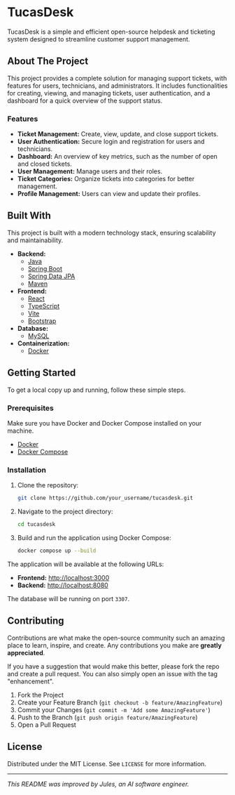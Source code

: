 # TucasDesk

TucasDesk is a simple and efficient open-source helpdesk and ticketing system designed to streamline customer support management.

## About The Project

This project provides a complete solution for managing support tickets, with features for users, technicians, and administrators. It includes functionalities for creating, viewing, and managing tickets, user authentication, and a dashboard for a quick overview of the support status.

### Features

*   **Ticket Management:** Create, view, update, and close support tickets.
*   **User Authentication:** Secure login and registration for users and technicians.
*   **Dashboard:** An overview of key metrics, such as the number of open and closed tickets.
*   **User Management:** Manage users and their roles.
*   **Ticket Categories:** Organize tickets into categories for better management.
*   **Profile Management:** Users can view and update their profiles.

## Built With

This project is built with a modern technology stack, ensuring scalability and maintainability.

*   **Backend:**
    *   [Java](https://www.java.com/)
    *   [Spring Boot](https://spring.io/projects/spring-boot)
    *   [Spring Data JPA](https://spring.io/projects/spring-data-jpa)
    *   [Maven](https://maven.apache.org/)
*   **Frontend:**
    *   [React](https://react.dev/)
    *   [TypeScript](https://www.typescriptlang.org/)
    *   [Vite](https://vitejs.dev/)
    *   [Bootstrap](https://getbootstrap.com/)
*   **Database:**
    *   [MySQL](https://www.mysql.com/)
*   **Containerization:**
    *   [Docker](https://www.docker.com/)

## Getting Started

To get a local copy up and running, follow these simple steps.

### Prerequisites

Make sure you have Docker and Docker Compose installed on your machine.

*   [Docker](https://docs.docker.com/get-docker/)
*   [Docker Compose](https://docs.docker.com/compose/install/)

### Installation

1.  Clone the repository:
    ```sh
    git clone https://github.com/your_username/tucasdesk.git
    ```
2.  Navigate to the project directory:
    ```sh
    cd tucasdesk
    ```
3.  Build and run the application using Docker Compose:
    ```sh
    docker compose up --build
    ```

The application will be available at the following URLs:

*   **Frontend:** [http://localhost:3000](http://localhost:3000)
*   **Backend:** [http://localhost:8080](http://localhost:8080)

The database will be running on port `3307`.

## Contributing

Contributions are what make the open-source community such an amazing place to learn, inspire, and create. Any contributions you make are **greatly appreciated**.

If you have a suggestion that would make this better, please fork the repo and create a pull request. You can also simply open an issue with the tag "enhancement".

1.  Fork the Project
2.  Create your Feature Branch (`git checkout -b feature/AmazingFeature`)
3.  Commit your Changes (`git commit -m 'Add some AmazingFeature'`)
4.  Push to the Branch (`git push origin feature/AmazingFeature`)
5.  Open a Pull Request

## License

Distributed under the MIT License. See `LICENSE` for more information.

---
_This README was improved by Jules, an AI software engineer._
